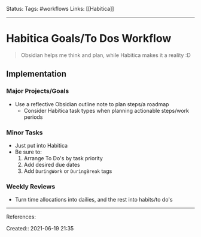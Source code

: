 Status:
Tags: #workflows
Links: [[Habitica]]
___
# Habitica Goals/To Dos Workflow
> Obsidian helps me think and plan, while Habitica makes it a reality :D
## Implementation
### Major Projects/Goals
- Use a reflective Obsidian outline note to plan steps/a roadmap
	- Consider Habitica task types when planning actionable steps/work periods
### Minor Tasks
- Just put into Habitica
- Be sure to:
	1. Arrange To Do's by task priority
	2. Add desired due dates
	3. Add `DuringWork` or `DuringBreak` tags
### Weekly Reviews
- Turn time allocations into dailies, and the rest into habits/to do's
___
References:

Created:: 2021-06-19 21:35